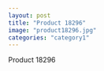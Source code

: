 ```yaml
---
layout: post
title: "Product 18296"
image: "product18296.jpg"
categories: "category1"
---
```

Product 18296
